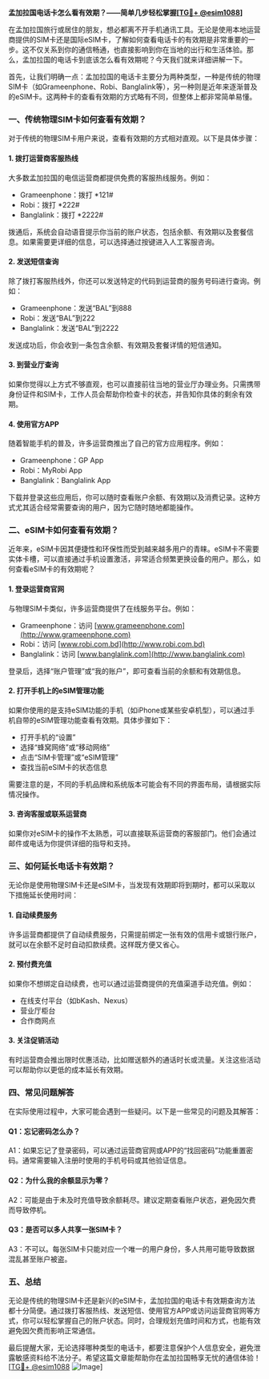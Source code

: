 **孟加拉国电话卡怎么看有效期？——简单几步轻松掌握[[TG💪+ @esim1088](https://t.me/s/esim1088)]**

在孟加拉国旅行或居住的朋友，想必都离不开手机通讯工具。无论是使用本地运营商提供的SIM卡还是国际eSIM卡，了解如何查看电话卡的有效期是非常重要的一步。这不仅关系到你的通信畅通，也直接影响到你在当地的出行和生活体验。那么，孟加拉国的电话卡到底该怎么看有效期呢？今天我们就来详细讲解一下。

首先，让我们明确一点：孟加拉国的电话卡主要分为两种类型，一种是传统的物理SIM卡（如Grameenphone、Robi、Banglalink等），另一种则是近年来逐渐普及的eSIM卡。这两种卡的查看有效期的方式略有不同，但整体上都非常简单易懂。

### **一、传统物理SIM卡如何查看有效期？**

对于传统的物理SIM卡用户来说，查看有效期的方式相对直观。以下是具体步骤：

#### **1. 拨打运营商客服热线**
大多数孟加拉国的电信运营商都提供免费的客服热线服务。例如：
- Grameenphone：拨打 *121#
- Robi：拨打 *222#
- Banglalink：拨打 *2222#

拨通后，系统会自动语音提示你当前的账户状态，包括余额、有效期以及套餐信息。如果需要更详细的信息，可以选择通过按键进入人工客服咨询。

#### **2. 发送短信查询**
除了拨打客服热线外，你还可以发送特定的代码到运营商的服务号码进行查询。例如：
- Grameenphone：发送“BAL”到888
- Robi：发送“BAL”到222
- Banglalink：发送“BAL”到2222

发送成功后，你会收到一条包含余额、有效期及套餐详情的短信通知。

#### **3. 到营业厅查询**
如果你觉得以上方式不够直观，也可以直接前往当地的营业厅办理业务。只需携带身份证件和SIM卡，工作人员会帮助你检查卡的状态，并告知你具体的剩余有效期。

#### **4. 使用官方APP**
随着智能手机的普及，许多运营商推出了自己的官方应用程序。例如：
- Grameenphone：GP App
- Robi：MyRobi App
- Banglalink：Banglalink App

下载并登录这些应用后，你可以随时查看账户余额、有效期以及消费记录。这种方式尤其适合经常需要查询的用户，因为它随时随地都能操作。

### **二、eSIM卡如何查看有效期？**

近年来，eSIM卡因其便捷性和环保性而受到越来越多用户的青睐。eSIM卡不需要实体卡槽，可以直接通过手机设置激活，非常适合频繁更换设备的用户。那么，如何查看eSIM卡的有效期呢？

#### **1. 登录运营商官网**
与物理SIM卡类似，许多运营商提供了在线服务平台。例如：
- Grameenphone：访问 [www.grameenphone.com](http://www.grameenphone.com)
- Robi：访问 [www.robi.com.bd](http://www.robi.com.bd)
- Banglalink：访问 [www.banglalink.com](http://www.banglalink.com)

登录后，选择“账户管理”或“我的账户”，即可查看当前的余额和有效期信息。

#### **2. 打开手机上的eSIM管理功能**
如果你使用的是支持eSIM功能的手机（如iPhone或某些安卓机型），可以通过手机自带的eSIM管理功能查看有效期。具体步骤如下：
- 打开手机的“设置”
- 选择“蜂窝网络”或“移动网络”
- 点击“SIM卡管理”或“eSIM管理”
- 查找当前eSIM卡的状态信息

需要注意的是，不同的手机品牌和系统版本可能会有不同的界面布局，请根据实际情况操作。

#### **3. 咨询客服或联系运营商**
如果你对eSIM卡的操作不太熟悉，可以直接联系运营商的客服部门。他们会通过邮件或电话为你提供详细的指导和支持。

### **三、如何延长电话卡有效期？**

无论你是使用物理SIM卡还是eSIM卡，当发现有效期即将到期时，都可以采取以下措施延长使用时间：

#### **1. 自动续费服务**
许多运营商都提供了自动续费服务，只需提前绑定一张有效的信用卡或银行账户，就可以在余额不足时自动扣款续费。这样既方便又省心。

#### **2. 预付费充值**
如果你不想绑定自动续费，也可以通过运营商提供的充值渠道手动充值。例如：
- 在线支付平台（如bKash、Nexus）
- 营业厅柜台
- 合作商网点

#### **3. 关注促销活动**
有时运营商会推出限时优惠活动，比如赠送额外的通话时长或流量。关注这些活动可以帮助你以更低的成本延长有效期。

### **四、常见问题解答**

在实际使用过程中，大家可能会遇到一些疑问。以下是一些常见的问题及其解答：

#### **Q1：忘记密码怎么办？**
A1：如果忘记了登录密码，可以通过运营商官网或APP的“找回密码”功能重置密码。通常需要输入注册时使用的手机号码或其他验证信息。

#### **Q2：为什么我的余额显示为零？**
A2：可能是由于未及时充值导致余额耗尽。建议定期查看账户状态，避免因欠费而导致停机。

#### **Q3：是否可以多人共享一张SIM卡？**
A3：不可以。每张SIM卡只能对应一个唯一的用户身份，多人共用可能导致数据混乱甚至账户被盗。

### **五、总结**

无论是传统的物理SIM卡还是新兴的eSIM卡，孟加拉国的电话卡有效期查询方法都十分简便。通过拨打客服热线、发送短信、使用官方APP或访问运营商官网等方式，你可以轻松掌握自己的账户状态。同时，合理规划充值时间和方式，也能有效避免因欠费而影响正常通信。

最后提醒大家，无论选择哪种类型的电话卡，都要注意保护个人信息安全，避免泄露敏感资料给不法分子。希望这篇文章能帮助你在孟加拉国畅享无忧的通信体验！[[TG💪+ @esim1088](https://t.me/s/esim1088) ![Image](https://i.postimg.cc/4NQfJmqS/Snipaste-2025-05-13-00-14-12.png)]